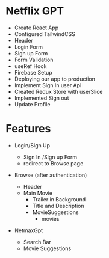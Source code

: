 # Netflix GPT

- Create React App
- Configured TailwindCSS
- Header
- Login Form
- Sign up Form
- Form Validation
- useRef Hook
- Firebase Setup
- Deploying our app to production
- Implement Sign In user Api
- Created Redux Store with userSlice
- Implemented Sign out
- Update Profile

# Features
- Login/Sign Up
  - Sign In /Sign up Form
  - redirect to Browse page
  
- Browse (after authentication)
  - Header
  - Main Movie
    - Trailer in Background
    - Title and Description
    - MovieSuggestions
      - movies

- NetmaxGpt
  - Search Bar
  - Movie Suggestions